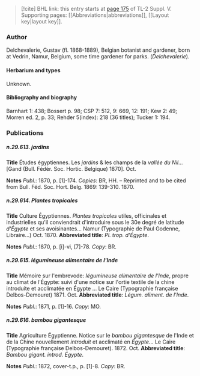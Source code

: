 > [!cite] BHL link: this entry starts at [page 175](https://www.biodiversitylibrary.org/item/103833#page/187/mode/1up) of TL-2 Suppl. V.
> Supporting pages: [[Abbreviations|abbreviations]], [[Layout key|layout key]].

### Author

Delchevalerie, Gustav (fl. 1868-1889), Belgian botanist and gardener, born at Vedrin, Namur, Belgium, some time gardener for parks. (*Delchevalerie*).

#### Herbarium and types

Unknown.

#### Bibliography and biography

Barnhart 1: 438; Bossert p. 98; CSP 7: 512, 9: 669, 12: 191; Kew 2: 49; Morren ed. 2, p. 33; Rehder 5(index): 218 (36 titles); Tucker 1: 194.

### Publications

##### n.29.613. jardins

**Title**
Études égyptiennes. Les *jardins* & les champs de la *vallée du Nil*... \[Gand (Bull. Fédér. Soc. Hortic. Belgique) 1870\]. Oct.

**Notes**
*Publ*.: 1870, p. \[1\]-174. *Copies*: BR, HH. – Reprinted and to be cited from Bull. Féd. Soc. Hort. Belg. 1869: 139-310. 1870.

##### n.29.614. Plantes tropicales

**Title**
Culture Égyptiennes. *Plantes tropicales* utiles, officinales et industrielles qu'il conviendrait d'introduire sous le 30e degré de latitude *d'Égypte* et ses avoisinantes... Namur (Typographie de Paul Godenne, Libraire...) Oct. 1870.
**Abbreviated title**: *Pl. trop. d'Égypte*.

**Notes**
*Publ*.: 1870, p. \[i\]-vi, \[7\]-78. *Copy*: BR.

##### n.29.615. légumineuse alimentaire de l'Inde

**Title**
Mémoire sur l'embrevode: *légumineuse alimentaire de l'Inde*, propre au climat de l'Égypte: suivi d'une notice sur l'ortie textile de la chine introduite et acclimatée en Égypte ... Le Caire (Typographie française Delbos-Demouret) 1871. Oct.
**Abbreviated title**: *Légum. aliment. de l'Inde*.

**Notes**
*Publ*.: 1871, p. \[1\]-16. *Copy*: MO.

##### n.29.616. bambou gigantesque

**Title**
Agriculture Égyptienne. Notice sur le *bambou gigantesque* de l'Inde et de la Chine nouvellement *introduit* et acclimaté en *Égypte*... Le Caire (Typographie française Delbos-Demouret). 1872. Oct.
**Abbreviated title**: *Bambou gigant. introd. Égypte*.

**Notes**
*Publ*.: 1872, cover-t.p., p. \[1\]-8. *Copy*: BR.

